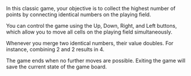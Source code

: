 In this classic game, your objective is to collect the highest number of points by connecting identical numbers on the playing field.

You can control the game using the Up, Down, Right, and Left buttons, which allow you to move all cells on the playing field simultaneously.

Whenever you merge two identical numbers, their value doubles. For instance, combining 2 and 2 results in 4.

The game ends when no further moves are possible. Exiting the game will save the current state of the game board.
